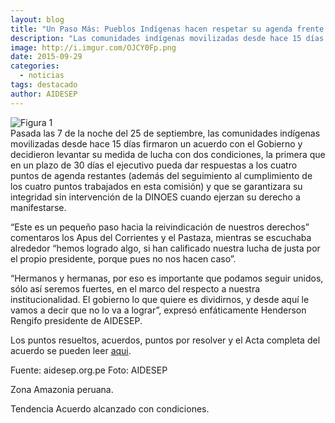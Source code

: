 ```yaml
---
layout: blog
title: "Un Paso Más: Pueblos Indígenas hacen respetar su agenda frente al gobierno sobre el Lote 192"
description: "Las comunidades indígenas movilizadas desde hace 15 días firmaron un acuerdo con el Gobierno y decidieron levantar su medida de lucha con dos condiciones."
image: http://i.imgur.com/OJCY0Fp.png
date: 2015-09-29
categories:
  - noticias
tags: destacado
author: AIDESEP
---
```


<div class="pull-right img-content">
  <img alt="Figura 1" class="img-responsive" src="http://i.imgur.com/MMYp9uj.png">
</div>
Pasada las 7 de la noche del 25 de septiembre, las comunidades indígenas movilizadas desde hace 15 días firmaron un acuerdo con el Gobierno y decidieron levantar su medida de lucha con dos condiciones, la primera que en un plazo de 30 días el ejecutivo pueda dar respuestas a los cuatro puntos de agenda restantes (además del seguimiento al cumplimiento de los cuatro puntos trabajados en esta comisión) y que se garantizara su integridad sin intervención de la DINOES cuando ejerzan su derecho a manifestarse.

“Este es un pequeño paso hacia la reivindicación de nuestros derechos” comentaros los Apus del Corrientes y el Pastaza, mientras se escuchaba alrededor “hemos logrado algo, si han calificado nuestra lucha de justa por el propio presidente, porque pues no nos hacen caso”.

“Hermanos y hermanas, por eso es importante que podamos seguir unidos, sólo así seremos fuertes, en el marco del respecto a nuestra institucionalidad. El gobierno lo que quiere es dividirnos, y desde aquí le vamos a decir que no lo va a lograr”, expresó enfáticamente Henderson Rengifo presidente de AIDESEP.

Los puntos resueltos, acuerdos, puntos por resolver y el Acta completa del acuerdo se pueden leer [aqui](http://www.aidesep.org.pe/un-paso-mas-pp-ii-hacen-respetar-su-agenda-frente-al-gobierno-sobre-el-lote-192/).


Fuente: aidesep.org.pe
Foto: AIDESEP

<span class="label label-default">Zona</span> Amazonia peruana.

<span class="label label-default">Tendencia</span> Acuerdo alcanzado con condiciones.
